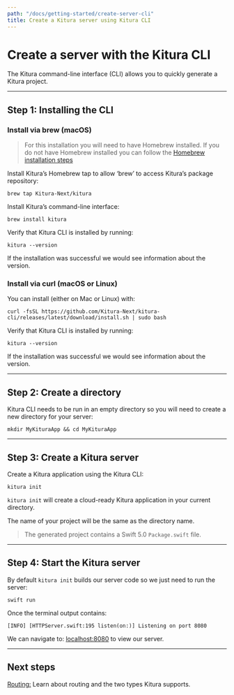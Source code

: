 ```yaml
---
path: "/docs/getting-started/create-server-cli"
title: Create a Kitura server using Kitura CLI
---
```


# Create a server with the Kitura CLI

The Kitura command-line interface (CLI) allows you to quickly generate a Kitura project.

---

## Step 1: Installing the CLI

### Install via brew (macOS)

>For this installation you will need to have Homebrew installed.  If you do not have Homebrew installed you can follow the [Homebrew installation steps](https://docs.brew.sh/Installation)

Install Kitura’s Homebrew tap to allow ‘brew’ to access Kitura’s package repository:
```
brew tap Kitura-Next/kitura
```

Install Kitura’s command-line interface:
```
brew install kitura
```

Verify that Kitura CLI is installed by running:
```
kitura --version
```
If the installation was successful we would see information about the version.

### Install via curl (macOS or Linux)

You can install (either on Mac or Linux) with:

```
curl -fsSL https://github.com/Kitura-Next/kitura-cli/releases/latest/download/install.sh | sudo bash
```

Verify that Kitura CLI is installed by running:
```
kitura --version
```
If the installation was successful we would see information about the version.

---

## Step 2: Create a directory

Kitura CLI needs to be run in an empty directory so you will need to create a new directory for your server:
```
mkdir MyKituraApp && cd MyKituraApp
```

---

## Step 3: Create a Kitura server

Create a Kitura application using the Kitura CLI:
```
kitura init
```

`kitura init` will create a cloud-ready Kitura application in your current directory.

The name of your project will be the same as the directory name.

>The generated project contains a Swift 5.0 `Package.swift` file.

---

## Step 4: Start the Kitura server

By default `kitura init` builds our server code so we just need to run the server:
```
swift run
```

Once the terminal output contains:
```
[INFO] [HTTPServer.swift:195 listen(on:)] Listening on port 8080
```
We can navigate to: <a href="http://localhost:8080" target="blank">localhost:8080</a> to view our server.

---

## Next steps

[Routing:](../routing/what-is-routing) Learn about routing and the two types Kitura supports.
